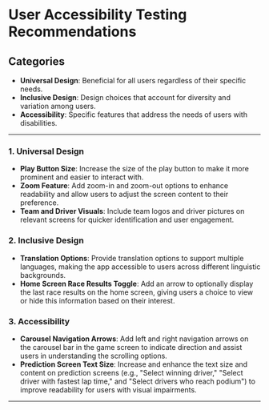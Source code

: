 # User Accessibility Testing Recommendations

## Categories
- **Universal Design**: Beneficial for all users regardless of their specific needs.
- **Inclusive Design**: Design choices that account for diversity and variation among users.
- **Accessibility**: Specific features that address the needs of users with disabilities.

---

### 1. Universal Design

- **Play Button Size**: Increase the size of the play button to make it more prominent and easier to interact with.
- **Zoom Feature**: Add zoom-in and zoom-out options to enhance readability and allow users to adjust the screen content to their preference.
- **Team and Driver Visuals**: Include team logos and driver pictures on relevant screens for quicker identification and user engagement.

### 2. Inclusive Design

- **Translation Options**: Provide translation options to support multiple languages, making the app accessible to users across different linguistic backgrounds.
- **Home Screen Race Results Toggle**: Add an arrow to optionally display the last race results on the home screen, giving users a choice to view or hide this information based on their interest.

### 3. Accessibility

- **Carousel Navigation Arrows**: Add left and right navigation arrows on the carousel bar in the game screen to indicate direction and assist users in understanding the scrolling options.
- **Prediction Screen Text Size**: Increase and enhance the text size and content on prediction screens (e.g., "Select winning driver," "Select driver with fastest lap time," and "Select drivers who reach podium") to improve readability for users with visual impairments.

---